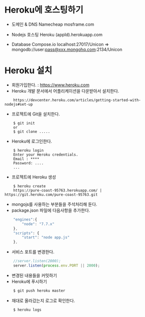 # Heroku에 호스팅하기

- 도메인 & DNS
    Namecheap
    mosframe.com

- Nodejs 호스팅
    Heroku
    (appId).herokuapp.com

- Database
    Compose.io
    localhost:27017/Unicon => mongodb://user:pass@xxx.mongohq.com:2134/Unicon


# Heroku 설치
- 회원가입한다. : https://www.heroku.com
- Heroku 개발 문서에서 어플리케이션을 다운받아서 설치한다.
```
    https://devcenter.heroku.com/articles/getting-started-with-nodejs#set-up
```
- 프로젝트에 Git을 설치한다.
```
    $ git init
    or
    $ git clone .....
```
- Heroku에 로그인한다.
```
    $ heroku login
    Enter your Heroku credentials.
    Email : ****
    Password: ....
    ...
```
- 프로젝트에 Heroku 생성
```
    $ heroku create
    https://pure-coast-95763.herokuapp.com/ | https://git.heroku.com/pure-coast-95763.git
```
- mongojs를 사용하는 부분들을 주석처리해 둔다.
- package.json 파일에 다음사항을 추가한다.
```js
    "engines":{
        "node": "7.7.x"
    },
    "scripts": {
        "start": "node app.js"
    },
```
- 서비스 포트를 변경한다.
```js
    //server.listen(2000);
    server.listen(process.env.PORT || 2000);
```
- 변경된 내용들을 커밋하기
- Heroku에 푸시하기
```js
    $ git push heroku master
```
- 재대로 올라갔는지 로그로 확인한다.
```js
    $ heroku logs
```
